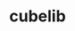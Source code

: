 ---
title: "cubelib"
layout: cache
category: package
meta: {"versions": ["4.6"], "compilers": ["gcc@7.3.1"]}
spec_files: 
 - "cubelib@4.6%gcc@7.3.1 arch=linux-amzn2-x86_64 ^zlib@1.2.11%gcc@7.3.1+optimize+pic+shared arch=linux-amzn2-x86_64": spec-0.json

---